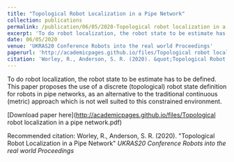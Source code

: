 ```yaml
---
title: "Topological Robot Localization in a Pipe Network"
collection: publications
permalink: /publication/06/05/2020-Topological robot localization in a pipe network
excerpt: 'To do robot localization, the robot state to be estimate has to be defined. This paper proposes the use of a discrete (topological) robot state definition for robots in pipe networks, as an alternative to the traditional continuous (metric) approach which is not well suited to this constrained environment.'
date: 06/05/2020
venue: 'UKRAS20 Conference Robots into the real world Proceedings'
paperurl: 'http://academicpages.github.io/files/Topological robot localization in a pipe network.pdf'
citation: 'Worley, R., Anderson, S. R. (2020). &quot;Topological Robot Localization in a Pipe Network&quot; <i>UKRAS20 Conference Robots into the real world Proceedings</i>'
---
```

To do robot localization, the robot state to be estimate has to be defined. This paper proposes the use of a discrete (topological) robot state definition for robots in pipe networks, as an alternative to the traditional continuous (metric) approach which is not well suited to this constrained environment.

[Download paper here](http://academicpages.github.io/files/Topological robot localization in a pipe network.pdf)

Recommended citation: Worley, R., Anderson, S. R. (2020). "Topological Robot Localization in a Pipe Network" <i>UKRAS20 Conference Robots into the real world Proceedings</i>